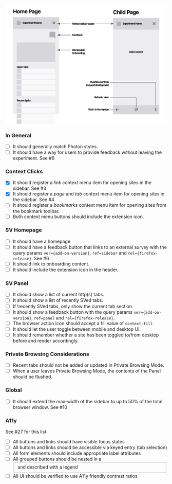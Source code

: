 <img width="840px" height="auto" src="./acceptance-wires.png" alt="Splitting basics">

### In General
- [ ] It should generally match Photon styles.
- [ ] It should have a way for users to provide feedback without leaving the experiment. See #6

### Context Clicks
- [x] It should register a _link_ context menu item for opening sites in the sidebar. See #3
- [x] It should register a _page_ and _tab_ context menu item for opening sites in the sidebar. See #4
- [ ] It should register a _bookmarks_ context menu item for opening sites from the bookmark toolbar.
- [ ] Both context menu buttons should include the extension icon.

### SV Homepage
- [ ] It should have a homepage
- [ ] It should have a feedback button that links to an external survey with the query params `ver={add-on-version}`, `ref=sidebar` and `rel={firefox-release}`. See #6
- [ ] It should link to onboarding content.
- [ ] It should include the extension icon in the header.

### SV Panel
- [ ] It should show a list of current http(s) tabs.
- [ ] It should show a list of recently SVed tabs.
- [ ] If !recently SVed tabs, only show the current tab section.
- [ ] It should show a feedback button with the query params `ver={add-on-version}`, `ref=panel` and `rel={firefox-release}`.
- [ ] The browser action icon should accept a fill value of `context-fill`
- [ ] It should let the user toggle between mobile and desktop UI.
- [ ] It should remember whether a site has been toggled to/from desktop before and render accordingly.

### Private Browsing Considerations
- [ ] Recent tabs should not be added or updated in Private Browsing Mode.
- [ ] When a user leaves Private Browsing Mode, the contents of the Panel should be flushed.

### Global
- [ ] It should extend the max-width of the sidebar to up to 50% of the total browser window. See #10

### A11y
See #27 for this list
- [ ] All buttons and links should have visible focus states
- [ ] All buttons and links should be accessible via keyed entry (tab selection)
- [ ] All form elements should include appropriate label attributes
- [ ] All grouped buttons should be nested in a <fieldset> and described with a legend
- [ ] All UI should be verified to use A11y friendly contrast ratios
